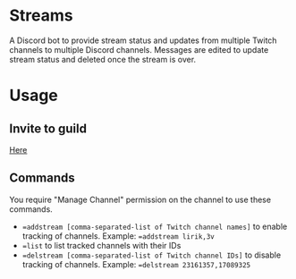 # Streams

A Discord bot to provide stream status and updates from multiple Twitch channels to multiple Discord channels. Messages are edited to update stream status and deleted once the stream is over.

# Usage

## Invite to guild

[Here](https://discordapp.com/oauth2/authorize?client_id=314045006551711747&scope=bot&permissions=27648)

## Commands

You require "Manage Channel" permission on the channel to use these commands.

- `=addstream [comma-separated-list of Twitch channel names]` to enable tracking of channels. Example: `=addstream lirik,3v`
- `=list` to list tracked channels with their IDs
- `=delstream [comma-separated-list of Twitch channel IDs]` to disable tracking of channels. Example: `=delstream 23161357,17089325`